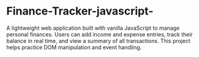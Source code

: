 # Finance-Tracker-javascript-
A lightweight web application built with vanilla JavaScript to manage personal finances. Users can add income and expense entries, track their balance in real time, and view a summary of all transactions. This project helps practice DOM manipulation and event handling.
